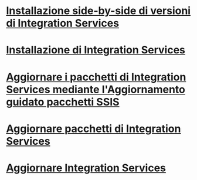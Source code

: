 # [Installazione side-by-side di versioni di Integration Services](installing-integration-services-versions-side-by-side.md)
# [Installazione di Integration Services](install-integration-services.md)
# [Aggiornare i pacchetti di Integration Services mediante l'Aggiornamento guidato pacchetti SSIS](upgrade-integration-services-packages-using-the-ssis-package-upgrade-wizard.md)
# [Aggiornare pacchetti di Integration Services](upgrade-integration-services-packages.md)
# [Aggiornare Integration Services](upgrade-integration-services.md)
